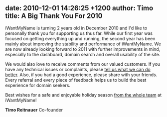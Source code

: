 date: 2010-12-01 14:26:25 +1200
author: Timo
title: A Big Thank You For 2010
----

iWantMyName is turning 2 years old in December 2010 and I'd like to personally thank you for supporting us thus far. While our first year was focused on getting everything up and running, the second year has been mainly about improving the stability and performance of iWantMyName. We are now already looking forward to 2011 with further improvements in mind, especially to the dashboard, domain search and overall usability of the site.

We would also love to receive comments from our valued customers. If you have any technical issues or complaints, please [tell us what we can do better](https://iwantmyname.com/support). Also, if you had a good experience, please share with your friends. Every referral and every piece of feedback helps us to build the best experience for domain seekers.

Best wishes for a safe and enjoyable holiday season [from the whole team](https://iwantmyname.com/about) at iWantMyName!

**Timo Reitnauer**
Co-founder
